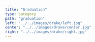 ```yaml
---
title: "Graduation"
type: category
path: "graduation"
left: "../../images/drake/left.jpg"
center: "../../images/drake/center.jpg"
right: "../../images/drake/right.jpg"
---
```

